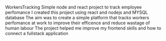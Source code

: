 WorkersTracking
Simple node and react project to track employee perfomance I created this project using react and nodejs and MYSQL database The aim was to create a simple platform that tracks workers perfomance at work to improve their efficence and reduce wastage of human labour The project helped me improve my frontend skills and how to connect a fullstack application
